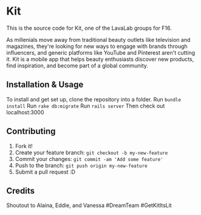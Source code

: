 # Kit

This is the source code for Kit, one of the LavaLab groups for F16. 

As millenials move away from traditional beauty outlets like television and magazines, they're looking for new ways to engage with brands through influencers, and generic platforms like YouTube and Pinterest aren't cutting it. Kit is a mobile app that helps beauty enthusiasts discover new products, find inspiration, and become part of a global community.

## Installation & Usage

To install and get set up, clone the repository into a folder.
Run `bundle install`
Run `rake db:migrate`
Run `rails server`
Then check out localhost:3000

## Contributing

1. Fork it!
2. Create your feature branch: `git checkout -b my-new-feature`
3. Commit your changes: `git commit -am 'Add some feature'`
4. Push to the branch: `git push origin my-new-feature`
5. Submit a pull request :D

## Credits

Shoutout to Alaina, Eddie, and Vanessa #DreamTeam #GetKitItsLit
